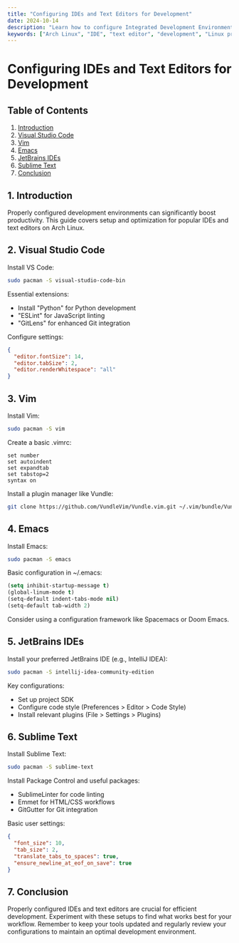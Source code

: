 ```yaml
---
title: "Configuring IDEs and Text Editors for Development"
date: 2024-10-14
description: "Learn how to configure Integrated Development Environments (IDEs) and text editors for effective development."
keywords: ["Arch Linux", "IDE", "text editor", "development", "Linux programming"]
---
```


# Configuring IDEs and Text Editors for Development

## Table of Contents
1. [Introduction](#introduction)
2. [Visual Studio Code](#visual-studio-code)
3. [Vim](#vim)
4. [Emacs](#emacs)
5. [JetBrains IDEs](#jetbrains-ides)
6. [Sublime Text](#sublime-text)
7. [Conclusion](#conclusion)

## 1. Introduction
Properly configured development environments can significantly boost productivity. This guide covers setup and optimization for popular IDEs and text editors on Arch Linux.

## 2. Visual Studio Code
Install VS Code:
```bash
sudo pacman -S visual-studio-code-bin
```

Essential extensions:
- Install "Python" for Python development
- "ESLint" for JavaScript linting
- "GitLens" for enhanced Git integration

Configure settings:
```json
{
  "editor.fontSize": 14,
  "editor.tabSize": 2,
  "editor.renderWhitespace": "all"
}
```

## 3. Vim
Install Vim:
```bash
sudo pacman -S vim
```

Create a basic .vimrc:
```vim
set number
set autoindent
set expandtab
set tabstop=2
syntax on
```

Install a plugin manager like Vundle:
```bash
git clone https://github.com/VundleVim/Vundle.vim.git ~/.vim/bundle/Vundle.vim
```

## 4. Emacs
Install Emacs:
```bash
sudo pacman -S emacs
```

Basic configuration in ~/.emacs:
```lisp
(setq inhibit-startup-message t)
(global-linum-mode t)
(setq-default indent-tabs-mode nil)
(setq-default tab-width 2)
```

Consider using a configuration framework like Spacemacs or Doom Emacs.

## 5. JetBrains IDEs
Install your preferred JetBrains IDE (e.g., IntelliJ IDEA):
```bash
sudo pacman -S intellij-idea-community-edition
```

Key configurations:
- Set up project SDK
- Configure code style (Preferences > Editor > Code Style)
- Install relevant plugins (File > Settings > Plugins)

## 6. Sublime Text
Install Sublime Text:
```bash
sudo pacman -S sublime-text
```

Install Package Control and useful packages:
- SublimeLinter for code linting
- Emmet for HTML/CSS workflows
- GitGutter for Git integration

Basic user settings:
```json
{
  "font_size": 10,
  "tab_size": 2,
  "translate_tabs_to_spaces": true,
  "ensure_newline_at_eof_on_save": true
}
```

## 7. Conclusion
Properly configured IDEs and text editors are crucial for efficient development. Experiment with these setups to find what works best for your workflow. Remember to keep your tools updated and regularly review your configurations to maintain an optimal development environment.